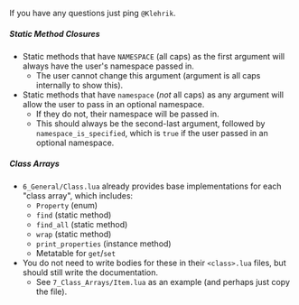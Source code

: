 If you have any questions just ping `@Klehrik`.

##### Static Method Closures
- Static methods that have `NAMESPACE` (all caps) as the first argument will always have the user's namespace passed in.
    - The user cannot change this argument (argument is all caps internally to show this).
- Static methods that have `namespace` (*not* all caps) as any argument will allow the user to pass in an optional namespace.
    - If they do not, their namespace will be passed in.
    - This should always be the second-last argument, followed by `namespace_is_specified`, which is `true` if the user passed in an optional namespace.

##### Class Arrays
- `6_General/Class.lua` already provides base implementations for each "class array", which includes:
    - `Property` (enum)
    - `find` (static method)
    - `find_all` (static method)
    - `wrap` (static method)
    - `print_properties` (instance method)
    - Metatable for `get`/`set`
- You do not need to write bodies for these in their `<class>.lua` files, but should still write the documentation.
    - See `7_Class_Arrays/Item.lua` as an example (and perhaps just copy the file).